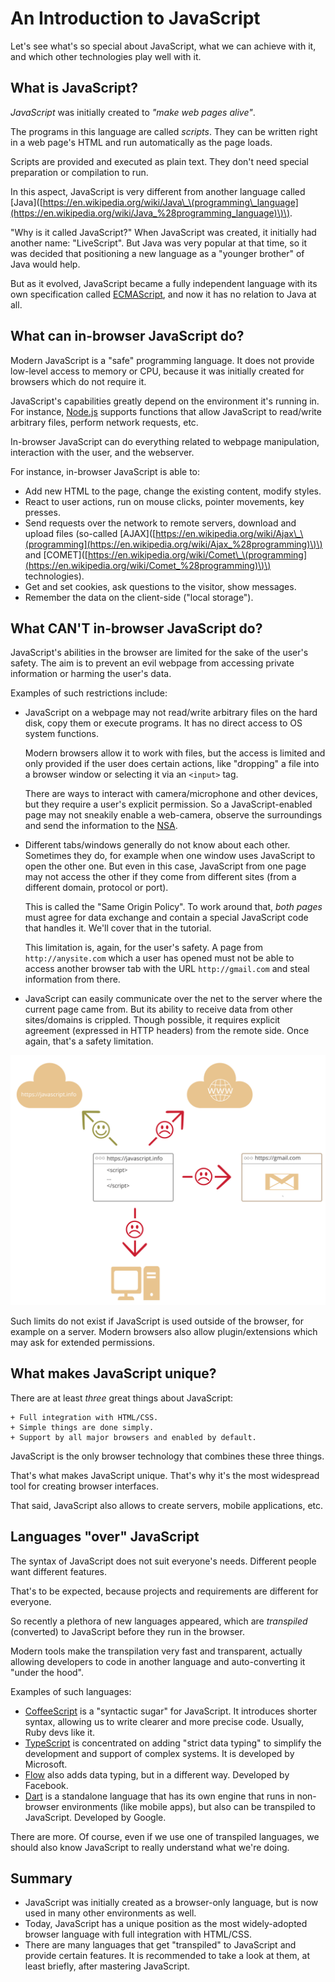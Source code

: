 # An Introduction to JavaScript

Let's see what's so special about JavaScript, what we can achieve with it, and which other technologies play well with it.

## What is JavaScript?

_JavaScript_ was initially created to _"make web pages alive"_.

The programs in this language are called _scripts_. They can be written right in a web page's HTML and run automatically as the page loads.

Scripts are provided and executed as plain text. They don't need special preparation or compilation to run.

In this aspect, JavaScript is very different from another language called \[Java\]\([https://en.wikipedia.org/wiki/Java\_\(programming\_language](https://en.wikipedia.org/wiki/Java_%28programming_language)\)\).

"Why is it called JavaScript?" When JavaScript was created, it initially had another name: "LiveScript". But Java was very popular at that time, so it was decided that positioning a new language as a "younger brother" of Java would help.

But as it evolved, JavaScript became a fully independent language with its own specification called [ECMAScript](http://en.wikipedia.org/wiki/ECMAScript), and now it has no relation to Java at all.

## What can in-browser JavaScript do?

Modern JavaScript is a "safe" programming language. It does not provide low-level access to memory or CPU, because it was initially created for browsers which do not require it.

JavaScript's capabilities greatly depend on the environment it's running in. For instance, [Node.js](https://wikipedia.org/wiki/Node.js) supports functions that allow JavaScript to read/write arbitrary files, perform network requests, etc.

In-browser JavaScript can do everything related to webpage manipulation, interaction with the user, and the webserver.

For instance, in-browser JavaScript is able to:

* Add new HTML to the page, change the existing content, modify styles.
* React to user actions, run on mouse clicks, pointer movements, key presses.
* Send requests over the network to remote servers, download and upload files \(so-called \[AJAX\]\([https://en.wikipedia.org/wiki/Ajax\_\(programming](https://en.wikipedia.org/wiki/Ajax_%28programming)\)\) and \[COMET\]\([https://en.wikipedia.org/wiki/Comet\_\(programming](https://en.wikipedia.org/wiki/Comet_%28programming)\)\) technologies\).
* Get and set cookies, ask questions to the visitor, show messages.
* Remember the data on the client-side \("local storage"\).

## What CAN'T in-browser JavaScript do?

JavaScript's abilities in the browser are limited for the sake of the user's safety. The aim is to prevent an evil webpage from accessing private information or harming the user's data.

Examples of such restrictions include:

* JavaScript on a webpage may not read/write arbitrary files on the hard disk, copy them or execute programs. It has no direct access to OS system functions.

  Modern browsers allow it to work with files, but the access is limited and only provided if the user does certain actions, like "dropping" a file into a browser window or selecting it via an `<input>` tag.

  There are ways to interact with camera/microphone and other devices, but they require a user's explicit permission. So a JavaScript-enabled page may not sneakily enable a web-camera, observe the surroundings and send the information to the [NSA](https://en.wikipedia.org/wiki/National_Security_Agency).

* Different tabs/windows generally do not know about each other. Sometimes they do, for example when one window uses JavaScript to open the other one. But even in this case, JavaScript from one page may not access the other if they come from different sites \(from a different domain, protocol or port\).

  This is called the "Same Origin Policy". To work around that, _both pages_ must agree for data exchange and contain a special JavaScript code that handles it. We'll cover that in the tutorial.

  This limitation is, again, for the user's safety. A page from `http://anysite.com` which a user has opened must not be able to access another browser tab with the URL `http://gmail.com` and steal information from there.

* JavaScript can easily communicate over the net to the server where the current page came from. But its ability to receive data from other sites/domains is crippled. Though possible, it requires explicit agreement \(expressed in HTTP headers\) from the remote side. Once again, that's a safety limitation.

![](../../../.gitbook/assets/limitations.svg)

Such limits do not exist if JavaScript is used outside of the browser, for example on a server. Modern browsers also allow plugin/extensions which may ask for extended permissions.

## What makes JavaScript unique?

There are at least _three_ great things about JavaScript:

```text
+ Full integration with HTML/CSS.
+ Simple things are done simply.
+ Support by all major browsers and enabled by default.
```

JavaScript is the only browser technology that combines these three things.

That's what makes JavaScript unique. That's why it's the most widespread tool for creating browser interfaces.

That said, JavaScript also allows to create servers, mobile applications, etc.

## Languages "over" JavaScript

The syntax of JavaScript does not suit everyone's needs. Different people want different features.

That's to be expected, because projects and requirements are different for everyone.

So recently a plethora of new languages appeared, which are _transpiled_ \(converted\) to JavaScript before they run in the browser.

Modern tools make the transpilation very fast and transparent, actually allowing developers to code in another language and auto-converting it "under the hood".

Examples of such languages:

* [CoffeeScript](http://coffeescript.org/) is a "syntactic sugar" for JavaScript. It introduces shorter syntax, allowing us to write clearer and more precise code. Usually, Ruby devs like it.
* [TypeScript](http://www.typescriptlang.org/) is concentrated on adding "strict data typing" to simplify the development and support of complex systems. It is developed by Microsoft.
* [Flow](http://flow.org/) also adds data typing, but in a different way. Developed by Facebook.
* [Dart](https://www.dartlang.org/) is a standalone language that has its own engine that runs in non-browser environments \(like mobile apps\), but also can be transpiled to JavaScript. Developed by Google.

There are more. Of course, even if we use one of transpiled languages, we should also know JavaScript to really understand what we're doing.

## Summary

* JavaScript was initially created as a browser-only language, but is now used in many other environments as well.
* Today, JavaScript has a unique position as the most widely-adopted browser language with full integration with HTML/CSS.
* There are many languages that get "transpiled" to JavaScript and provide certain features. It is recommended to take a look at them, at least briefly, after mastering JavaScript.

